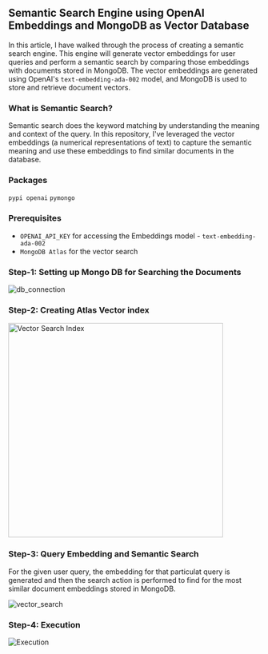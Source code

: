 ## Semantic Search Engine using OpenAI Embeddings and MongoDB as Vector Database

In this article, I have walked through the process of creating a semantic search engine. This engine will generate vector embeddings for user queries and perform a semantic search by comparing those embeddings with documents stored in MongoDB. The vector embeddings are generated using OpenAI's `text-embedding-ada-002` model, and MongoDB is used to store and retrieve document vectors.

### What is Semantic Search?

Semantic search does the keyword matching by understanding the meaning and context of the query. In this repository, I've leveraged the vector embeddings (a numerical representations of text) to capture the semantic meaning and use these embeddings to find similar documents in the database.


### Packages

`pypi openai`
`pymongo`

### Prerequisites

- `OPENAI_API_KEY` for accessing the Embeddings model - `text-embedding-ada-002`
- `MongoDB Atlas` for the vector search

### Step-1: Setting up Mongo DB for Searching the Documents

![db_connection](https://github.com/user-attachments/assets/d8b18be0-8adb-4895-a24b-349bd2520f80)

### Step-2: Creating Atlas Vector index

<img width="429" alt="Vector Search Index" src="https://github.com/user-attachments/assets/4859c9f0-3e32-4d23-a5c2-ec6987dc5293">

### Step-3: Query Embedding and Semantic Search

For the given user query, the embedding for that particulat query is generated and then the search action is performed to find for the most similar document embeddings stored in MongoDB. 

![vector_search](https://github.com/user-attachments/assets/d426a890-8b02-45db-be94-d664e7d7431f)

### Step-4: Execution

![Execution](https://github.com/user-attachments/assets/175f16c4-ed53-46f7-b687-234a0f4a58e9)



